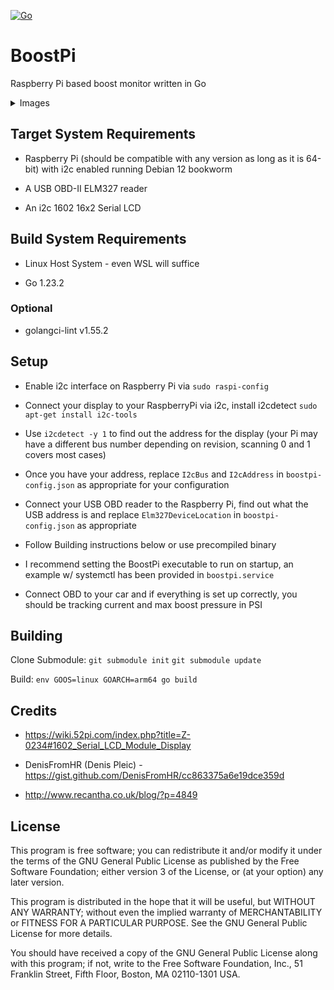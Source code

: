 [![Go](https://github.com/hamburgertrain/BoostPi/actions/workflows/go.yml/badge.svg)](https://github.com/hamburgertrain/BoostPi/actions/workflows/go.yml)

# BoostPi
Raspberry Pi based boost monitor written in Go

<details>
<summary>Images</summary>
<br>

![demo image 1](https://github.com/hamburgertrain/BoostPi/blob/main/images/demo1.jpg?raw=true)

![demo image 2](https://github.com/hamburgertrain/BoostPi/blob/main/images/demo2.jpg?raw=true)

![i2c backpack image](https://github.com/hamburgertrain/BoostPi/blob/main/images/i2c_backpack.jpg?raw=true)

![pi wiring image](https://github.com/hamburgertrain/BoostPi/blob/main/images/pi_gpio.jpg?raw=true)

</details>

## Target System Requirements
- Raspberry Pi (should be compatible with any version as long as it is 64-bit) with i2c enabled running Debian 12 bookworm

- A USB OBD-II ELM327 reader

- An i2c 1602 16x2 Serial LCD

## Build System Requirements
- Linux Host System - even WSL will suffice

- Go 1.23.2

### Optional
- golangci-lint v1.55.2

## Setup
- Enable i2c interface on Raspberry Pi via `sudo raspi-config`

- Connect your display to your RaspberryPi via i2c, install i2cdetect `sudo apt-get install i2c-tools`

- Use `i2cdetect -y 1` to find out the address for the display (your Pi may have a different bus number depending on revision, scanning 0 and 1 covers most cases)

- Once you have your address, replace `I2cBus` and `I2cAddress` in `boostpi-config.json` as appropriate for your configuration

- Connect your USB OBD reader to the Raspberry Pi, find out what the USB address is and replace `Elm327DeviceLocation` in `boostpi-config.json` as appropriate

- Follow Building instructions below or use precompiled binary

- I recommend setting the BoostPi executable to run on startup, an example w/ systemctl has been provided in `boostpi.service`

- Connect OBD to your car and if everything is set up correctly, you should be tracking current and max boost pressure in PSI

## Building
Clone Submodule:
`git submodule init`
`git submodule update`

Build:
`env GOOS=linux GOARCH=arm64 go build`

## Credits
- https://wiki.52pi.com/index.php?title=Z-0234#1602_Serial_LCD_Module_Display

- DenisFromHR (Denis Pleic) - https://gist.github.com/DenisFromHR/cc863375a6e19dce359d

- http://www.recantha.co.uk/blog/?p=4849

## License
This program is free software; you can redistribute it and/or modify it under the terms of the GNU General Public License as published by the Free Software Foundation; either version 3 of the License, or (at your option) any later version.

This program is distributed in the hope that it will be useful, but WITHOUT ANY WARRANTY; without even the implied warranty of MERCHANTABILITY or FITNESS FOR A PARTICULAR PURPOSE. See the GNU General Public License for more details.

You should have received a copy of the GNU General Public License along with this program; if not, write to the Free Software Foundation, Inc., 51 Franklin Street, Fifth Floor, Boston, MA 02110-1301 USA.